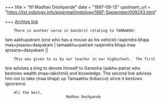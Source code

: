 +++
title = "81 Madhav Deshpande"
date = "1997-09-13"
upstream_url = "https://list.indology.info/pipermail/indology/1997-September/009243.html"

+++
[Archive link](https://list.indology.info/pipermail/indology/1997-September/009243.html)

        There is another verse in Sanskrit relating to TAMAAKHU:

tam aakhupatram (one who has a mouse as his vehicle) raajendra
        bhaja maa+jnaana+daayakam |
tamaakhu+patram raajendra bhaja maa ajnaana+daayakam ||

        This was given to us by our teacher in our highschool.  The first
line advises a king to devote himself to Ganesha (aakhu-patra) who bestows
wealth (maa=lakshmii) and knowledge.  The second line advises him not to
take (maa bhaja) up Tamaakhu (tobacco) since it bestows ignorance.

        All the best,
                                Madhav Deshpande



